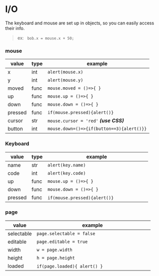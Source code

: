 # I/O

The keyboard and mouse are set up in objects, so you can easily access their info.

> ex: &nbsp; `bob.x = mouse.x + 50;`

### mouse

value | type | example
--- | --- |---
x | int | `alert(mouse.x)`
y | int | `alert(mouse.y)`
moved | func | `mouse.moved = ()=>{ }`
up | func | `mouse.up = ()=>{ }`
down | func | `mouse.down = ()=>{ }`
pressed | func | `if(mouse.pressed){alert()}`
cursor | str | `mouse.cursor = 'red'` ***(use CSS)***
button | int | `mouse.down=()=>{if(button==3){alert()}}`


### Keyboard

value | type | example
--- | --- |---
name | str | `alert(key.name)`
code | int | `alert(key.code)`
up | func | `mouse.up = ()=>{ }`
down | func | `mouse.down = ()=>{ }`
pressed | func | `if(mouse.pressed){alert()}` &nbsp; &nbsp; &nbsp;  &nbsp; &nbsp; &nbsp; &nbsp; &nbsp; &nbsp;  &nbsp; &nbsp; &nbsp;

### page

value | example
 --- | ---
selectable | `page.selectable = false`
editable | `page.editable = true`
width | `w = page.width`
height | `h = page.height`
loaded | `if(page.loaded){ alert() }`  &nbsp;  &nbsp; &nbsp; &nbsp; &nbsp; &nbsp; &nbsp;  &nbsp; &nbsp; &nbsp; &nbsp; &nbsp;  &nbsp; &nbsp; &nbsp;  &nbsp; &nbsp;
